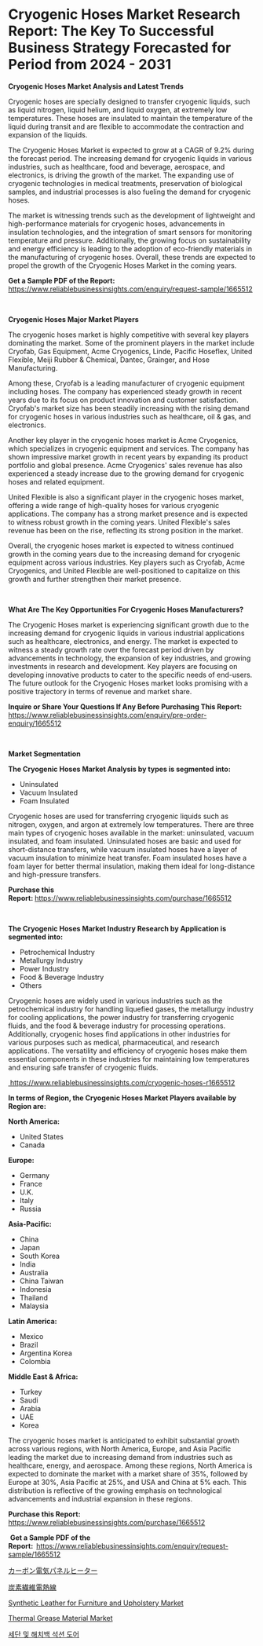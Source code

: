 <p><h1>Cryogenic Hoses Market Research Report: The Key To Successful Business Strategy Forecasted for Period from 2024 - 2031</h1></p><p><strong>Cryogenic Hoses Market Analysis and Latest Trends</strong></p>
<p><p>Cryogenic hoses are specially designed to transfer cryogenic liquids, such as liquid nitrogen, liquid helium, and liquid oxygen, at extremely low temperatures. These hoses are insulated to maintain the temperature of the liquid during transit and are flexible to accommodate the contraction and expansion of the liquids.</p><p>The Cryogenic Hoses Market is expected to grow at a CAGR of 9.2% during the forecast period. The increasing demand for cryogenic liquids in various industries, such as healthcare, food and beverage, aerospace, and electronics, is driving the growth of the market. The expanding use of cryogenic technologies in medical treatments, preservation of biological samples, and industrial processes is also fueling the demand for cryogenic hoses.</p><p>The market is witnessing trends such as the development of lightweight and high-performance materials for cryogenic hoses, advancements in insulation technologies, and the integration of smart sensors for monitoring temperature and pressure. Additionally, the growing focus on sustainability and energy efficiency is leading to the adoption of eco-friendly materials in the manufacturing of cryogenic hoses. Overall, these trends are expected to propel the growth of the Cryogenic Hoses Market in the coming years.</p></p>
<p><strong>Get a Sample PDF of the Report:&nbsp;</strong> <a href="https://www.reliablebusinessinsights.com/enquiry/request-sample/1665512">https://www.reliablebusinessinsights.com/enquiry/request-sample/1665512</a></p>
<p>&nbsp;</p>
<p><strong>Cryogenic Hoses Major Market Players</strong></p>
<p><p>The cryogenic hoses market is highly competitive with several key players dominating the market. Some of the prominent players in the market include Cryofab, Gas Equipment, Acme Cryogenics, Linde, Pacific Hoseflex, United Flexible, Meiji Rubber & Chemical, Dantec, Grainger, and Hose Manufacturing.</p><p>Among these, Cryofab is a leading manufacturer of cryogenic equipment including hoses. The company has experienced steady growth in recent years due to its focus on product innovation and customer satisfaction. Cryofab's market size has been steadily increasing with the rising demand for cryogenic hoses in various industries such as healthcare, oil & gas, and electronics.</p><p>Another key player in the cryogenic hoses market is Acme Cryogenics, which specializes in cryogenic equipment and services. The company has shown impressive market growth in recent years by expanding its product portfolio and global presence. Acme Cryogenics' sales revenue has also experienced a steady increase due to the growing demand for cryogenic hoses and related equipment.</p><p>United Flexible is also a significant player in the cryogenic hoses market, offering a wide range of high-quality hoses for various cryogenic applications. The company has a strong market presence and is expected to witness robust growth in the coming years. United Flexible's sales revenue has been on the rise, reflecting its strong position in the market.</p><p>Overall, the cryogenic hoses market is expected to witness continued growth in the coming years due to the increasing demand for cryogenic equipment across various industries. Key players such as Cryofab, Acme Cryogenics, and United Flexible are well-positioned to capitalize on this growth and further strengthen their market presence.</p></p>
<p>&nbsp;</p>
<p><strong>What Are The Key Opportunities For Cryogenic Hoses Manufacturers?</strong></p>
<p><p>The Cryogenic Hoses market is experiencing significant growth due to the increasing demand for cryogenic liquids in various industrial applications such as healthcare, electronics, and energy. The market is expected to witness a steady growth rate over the forecast period driven by advancements in technology, the expansion of key industries, and growing investments in research and development. Key players are focusing on developing innovative products to cater to the specific needs of end-users. The future outlook for the Cryogenic Hoses market looks promising with a positive trajectory in terms of revenue and market share.</p></p>
<p><strong>Inquire or Share Your Questions If Any Before Purchasing This Report:</strong> <a href="https://www.reliablebusinessinsights.com/enquiry/pre-order-enquiry/1665512">https://www.reliablebusinessinsights.com/enquiry/pre-order-enquiry/1665512</a></p>
<p>&nbsp;</p>
<p><strong>Market Segmentation</strong></p>
<p><strong>The Cryogenic Hoses Market Analysis by types is segmented into:</strong></p>
<p><ul><li>Uninsulated</li><li>Vacuum Insulated</li><li>Foam Insulated</li></ul></p>
<p><p>Cryogenic hoses are used for transferring cryogenic liquids such as nitrogen, oxygen, and argon at extremely low temperatures. There are three main types of cryogenic hoses available in the market: uninsulated, vacuum insulated, and foam insulated. Uninsulated hoses are basic and used for short-distance transfers, while vacuum insulated hoses have a layer of vacuum insulation to minimize heat transfer. Foam insulated hoses have a foam layer for better thermal insulation, making them ideal for long-distance and high-pressure transfers.</p></p>
<p><strong>Purchase this Report:&nbsp;</strong><a href="https://www.reliablebusinessinsights.com/purchase/1665512">https://www.reliablebusinessinsights.com/purchase/1665512</a></p>
<p>&nbsp;</p>
<p><strong>The Cryogenic Hoses Market Industry Research by Application is segmented into:</strong></p>
<p><ul><li>Petrochemical Industry</li><li>Metallurgy Industry</li><li>Power Industry</li><li>Food & Beverage Industry</li><li>Others</li></ul></p>
<p><p>Cryogenic hoses are widely used in various industries such as the petrochemical industry for handling liquefied gases, the metallurgy industry for cooling applications, the power industry for transferring cryogenic fluids, and the food & beverage industry for processing operations. Additionally, cryogenic hoses find applications in other industries for various purposes such as medical, pharmaceutical, and research applications. The versatility and efficiency of cryogenic hoses make them essential components in these industries for maintaining low temperatures and ensuring safe transfer of cryogenic fluids.</p></p>
<p><a href="https://www.reliablebusinessinsights.com/cryogenic-hoses-r1665512">&nbsp;https://www.reliablebusinessinsights.com/cryogenic-hoses-r1665512</a></p>
<p><strong>In terms of Region, the Cryogenic Hoses Market Players available by Region are:</strong></p>
<p>
    <p> <strong> North America: </strong>
        <ul>
            <li>United States</li>
            <li>Canada</li>
        </ul>
        </p> 
    <p> <strong> Europe: </strong>
        <ul>
            <li>Germany</li>
            <li>France</li>
            <li>U.K.</li>
            <li>Italy</li>
            <li>Russia</li>
        </ul>
        </p> 
    <p> <strong> Asia-Pacific: </strong>
        <ul>
            <li>China</li>
            <li>Japan</li>
            <li>South Korea</li>
            <li>India</li>
            <li>Australia</li>
            <li>China Taiwan</li>
            <li>Indonesia</li>
            <li>Thailand</li>
            <li>Malaysia</li>
        </ul>
        </p> 
    <p> <strong> Latin America: </strong>
        <ul>
            <li>Mexico</li>
            <li>Brazil</li>
            <li>Argentina Korea</li>
            <li>Colombia</li>
        </ul>
        </p> 
    <p> <strong> Middle East & Africa: </strong>
        <ul>
            <li>Turkey</li>
            <li>Saudi</li>
            <li>Arabia</li>
            <li>UAE</li>
            <li>Korea</li>
        </ul>
    </p>
    </p>
<p><p>The cryogenic hoses market is anticipated to exhibit substantial growth across various regions, with North America, Europe, and Asia Pacific leading the market due to increasing demand from industries such as healthcare, energy, and aerospace. Among these regions, North America is expected to dominate the market with a market share of 35%, followed by Europe at 30%, Asia Pacific at 25%, and USA and China at 5% each. This distribution is reflective of the growing emphasis on technological advancements and industrial expansion in these regions.</p></p>
<p><strong>Purchase this Report: </strong><a href="https://www.reliablebusinessinsights.com/purchase/1665512">https://www.reliablebusinessinsights.com/purchase/1665512</a></p>
<p>&nbsp;<strong>Get a Sample PDF of the Report:&nbsp;&nbsp;</strong><a href="https://www.reliablebusinessinsights.com/enquiry/request-sample/1665512">https://www.reliablebusinessinsights.com/enquiry/request-sample/1665512</a></p>
<p><strong></strong></p>
<p><p><a href="https://github.com/lrlmopnhwd79300/Market-Research-Report-List-2/blob/main/1499202139715.md">カーボン電気パネルヒーター</a></p><p><a href="https://github.com/AbigaleHuel/Market-Research-Report-List-1/blob/main/2078515139714.md">炭素繊維電熱線</a></p><p><a href="https://github.com/almainyongb/Market-Research-Report-List-1/blob/main/synthetic-leather-for-furniture-and-upholstery-market.md">Synthetic Leather for Furniture and Upholstery Market</a></p><p><a href="https://github.com/claudianurdin/Market-Research-Report-List-1/blob/main/thermal-grease-material-market.md">Thermal Grease Material Market</a></p><p><a href="https://medium.com/@kellyclarkson42/%EC%84%B8%EB%8B%A8-%EB%B0%8F-%ED%95%B4%EC%B9%98%EB%B0%B1-%EC%84%9C%ED%81%90%EC%85%98-%EB%8F%84%EC%96%B4-%EC%8B%9C%EC%9E%A5-%EA%B7%9C%EB%AA%A8-%EC%A0%90%EC%9C%A0%EC%9C%A8-%EB%B0%8F-%ED%8A%B8%EB%A0%8C%EB%93%9C-%EB%B6%84%EC%84%9D-%EB%B3%B4%EA%B3%A0%EC%84%9C-%EC%B5%9C%EC%A2%85-%EC%82%AC%EC%9A%A9%EB%B3%84-%EC%9B%90%EC%9E%90%EC%9E%AC%EB%B3%84-%EB%B0%8F-2031%EB%85%84%EA%B9%8C%EC%A7%80%EC%9D%98-%EC%98%88%EC%B8%A1%EC%9D%84-%ED%86%B5%ED%95%B4-7f7c3c79bdf4">세단 및 해치백 석션 도어</a></p></p>